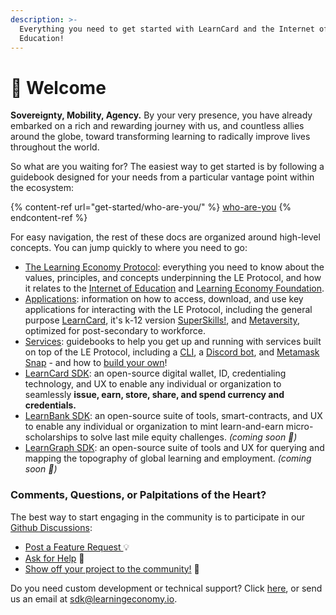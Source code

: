 ```yaml
---
description: >-
  Everything you need to get started with LearnCard and the Internet of
  Education!
---
```


# 👋 Welcome

**Sovereignty, Mobility, Agency.** By your very presence, you have already embarked on a rich and rewarding journey with us, and countless allies around the globe, toward transforming learning to radically improve lives throughout the world.&#x20;

So what are you waiting for? The easiest way to get started is by following a guidebook designed for your needs from a particular vantage point within the ecosystem:

{% content-ref url="get-started/who-are-you/" %}
[who-are-you](get-started/who-are-you/)
{% endcontent-ref %}

For easy navigation, the rest of these docs are organized around high-level concepts. You can jump quickly to where you need to go:

* [The Learning Economy Protocol](get-started/protocol-overview/): everything you need to know about the values, principles, and concepts underpinning the LE Protocol, and how it relates to the [Internet of Education](https://www.internetofeducation.org) and [Learning Economy Foundation](https://www.learningeconomy.io).
* [Applications](broken-reference): information on how to access, download, and use key applications for interacting with the LE Protocol, including the general purpose [LearnCard](learn-card-examples/learncard.md), it's k-12 version [SuperSkills!](learn-card-examples/superskills/), and [Metaversity](learn-card-examples/metaversity.md), optimized for post-secondary to workforce.
* [Services](broken-reference): guidebooks to help you get up and running with services built on top of the LE Protocol, including a [CLI](learncard-services/learncard-cli.md), a [Discord bot](learncard-services/discord-bot.md), and [Metamask Snap](learncard-services/metamask-snap.md) - and how to [build your own](learncard-services/build-your-own-service.md)!
* [LearnCard SDK](broken-reference): an open-source digital wallet, ID, credentialing technology, and UX to enable any individual or organization to seamlessly **issue, earn, store, share, and spend currency and credentials.**
* [LearnBank SDK](broken-reference): an open-source suite of tools, smart-contracts, and UX to enable any individual or organization to mint learn-and-earn micro-scholarships to solve last mile equity challenges. _(coming soon 🚧)_
* [LearnGraph SDK](broken-reference): an open-source suite of tools and UX for querying and mapping the topography of global learning and employment. _(coming soon 🚧)_

### Comments, Questions, or Palpitations of the Heart?

The best way to start engaging in the community is to participate in our [Github Discussions](https://github.com/learningeconomy/LearnCard/discussions):&#x20;

* [Post a Feature Request ](https://github.com/learningeconomy/LearnCard/discussions/categories/feature-requests)💡
* [Ask for Help](https://github.com/learningeconomy/LearnCard/discussions/categories/help) 💖
* [Show off your project to the community!](https://github.com/learningeconomy/LearnCard/discussions/categories/show-and-tell) 🙌

Do you need custom development or technical support? Click [here](community/custom-development.md), or send us an email at [sdk@learningeconomy.io](mailto:sdk@learningeconomy.io).
